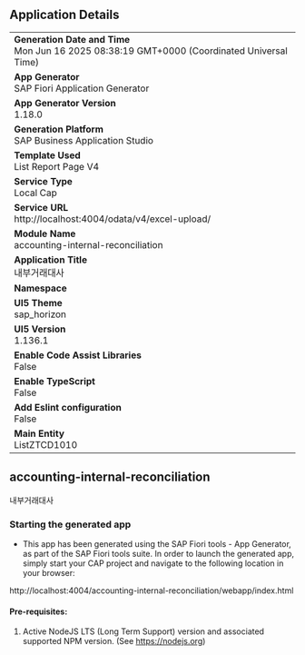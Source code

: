## Application Details
|               |
| ------------- |
|**Generation Date and Time**<br>Mon Jun 16 2025 08:38:19 GMT+0000 (Coordinated Universal Time)|
|**App Generator**<br>SAP Fiori Application Generator|
|**App Generator Version**<br>1.18.0|
|**Generation Platform**<br>SAP Business Application Studio|
|**Template Used**<br>List Report Page V4|
|**Service Type**<br>Local Cap|
|**Service URL**<br>http://localhost:4004/odata/v4/excel-upload/|
|**Module Name**<br>accounting-internal-reconciliation|
|**Application Title**<br>내부거래대사|
|**Namespace**<br>|
|**UI5 Theme**<br>sap_horizon|
|**UI5 Version**<br>1.136.1|
|**Enable Code Assist Libraries**<br>False|
|**Enable TypeScript**<br>False|
|**Add Eslint configuration**<br>False|
|**Main Entity**<br>ListZTCD1010|

## accounting-internal-reconciliation

내부거래대사

### Starting the generated app

-   This app has been generated using the SAP Fiori tools - App Generator, as part of the SAP Fiori tools suite.  In order to launch the generated app, simply start your CAP project and navigate to the following location in your browser:

http://localhost:4004/accounting-internal-reconciliation/webapp/index.html

#### Pre-requisites:

1. Active NodeJS LTS (Long Term Support) version and associated supported NPM version.  (See https://nodejs.org)


